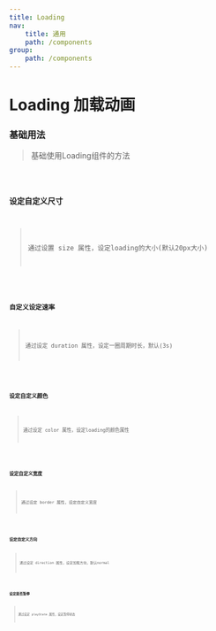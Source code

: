 ```yaml
---
title: Loading
nav:
    title: 通用
    path: /components
group:
    path: /components
---
```


# Loading 加载动画

### 基础用法

> 基础使用Loading组件的方法

<code src="./Demo/Demo1.jsx"/>

### 设定自定义尺寸

> 通过设置 size 属性，设定loading的大小(默认20px大小)

<code src="./Demo/Demo2.jsx"/>

### 自定义设定速率

> 通过设定 duration 属性，设定一圈周期时长，默认(3s)

<code src="./Demo/Demo3.jsx"/>

### 设定自定义颜色

> 通过设定 color 属性，设定loading的颜色属性

<code src="./Demo/Demo6.jsx"/>

### 设定自定义宽度

> 通过设定 border 属性，设定自定义宽度

<code src="./Demo/Demo7.jsx"/>

### 设定自定义方向

> 通过设定 direction 属性，设定加载方向，默认normal

<code src="./Demo/Demo4.jsx"/>

### 设定是否暂停

> 通过设定 playState 属性，设定暂停状态

<code src="./Demo/Demo5.jsx"/>


<API src='./index.tsx'>